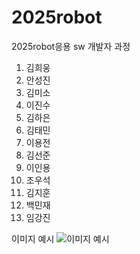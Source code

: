 # 2025robot
2025robot응용 sw 개발자 과정
1. 김희웅
2. 안성진
3. 김미소
4. 이진수
5. 김하은
6. 김태민
7. 이용전
8. 김선준
9. 이인용
10. 조우석
11. 김지훈
12. 백민재
13. 임강진

이미지 예시
![이미지 예시](image/예시.jpg)
